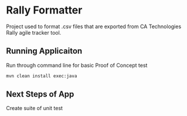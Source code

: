 # Rally Formatter #
Project used to format .csv files that are exported from CA Technologies Rally agile tracker tool.

## Running Applicaiton ##
Run through command line for basic Proof of Concept test
```bash
mvn clean install exec:java
```

## Next Steps of App ##
Create suite of unit test